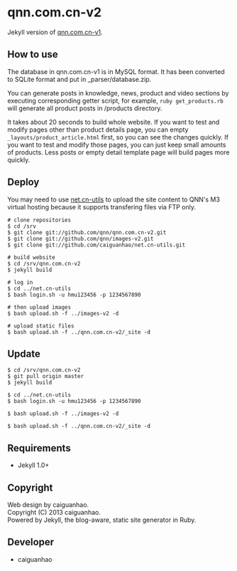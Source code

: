 qnn.com.cn-v2
=============

Jekyll version of [qnn.com.cn-v1](https://github.com/qnn/qnn.com.cn-v1).

How to use
----------

The database in qnn.com.cn-v1 is in MySQL format. It has been converted to SQLite format and put in _parser/database.zip.

You can generate posts in knowledge, news, product and video sections by executing corresponding getter script, for example, ``ruby get_products.rb`` will generate all product posts in /products directory.

It takes about 20 seconds to build whole website. If you want to test and modify pages other than product details page, you can empty ``_layouts/product_article.html`` first, so you can see the changes quickly. If you want to test and modify those pages, you can just keep small amounts of products. Less posts or empty detail template page will build pages more quickly.

Deploy
------

You may need to use [net.cn-utils](https://github.com/caiguanhao/net.cn-utils) to upload the site content to QNN's M3 virtual hosting because it supports transfering files via FTP only.

    # clone repositories
    $ cd /srv
    $ git clone git://github.com/qnn/qnn.com.cn-v2.git
    $ git clone git://github.com/qnn/images-v2.git
    $ git clone git://github.com/caiguanhao/net.cn-utils.git

    # build website
    $ cd /srv/qnn.com.cn-v2
    $ jekyll build

    # log in
    $ cd ../net.cn-utils
    $ bash login.sh -u hmu123456 -p 1234567890

    # then upload images
    $ bash upload.sh -f ../images-v2 -d

    # upload static files
    $ bash upload.sh -f ../qnn.com.cn-v2/_site -d

Update
------

    $ cd /srv/qnn.com.cn-v2
    $ git pull origin master
    $ jekyll build

    $ cd ../net.cn-utils
    $ bash login.sh -u hmu123456 -p 1234567890

    $ bash upload.sh -f ../images-v2 -d

    $ bash upload.sh -f ../qnn.com.cn-v2/_site -d

Requirements
------------

* Jekyll 1.0+

Copyright
---------

Web design by caiguanhao.  
Copyright (C) 2013 caiguanhao.  
Powered by Jekyll, the blog-aware, static site generator in Ruby.

Developer
---------

* caiguanhao
